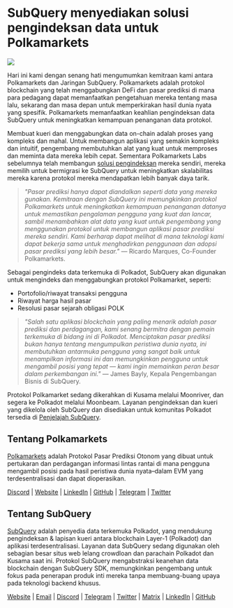# SubQuery menyediakan solusi pengindeksan data untuk Polkamarkets

![](https://miro.medium.com/max/1400/0*KRx5x-Oaz7mfHPuJ)

Hari ini kami dengan senang hati mengumumkan kemitraan kami antara Polkamarkets dan Jaringan SubQuery. Polkamarkets adalah protokol blockchain yang telah menggabungkan DeFi dan pasar prediksi di mana para pedagang dapat memanfaatkan pengetahuan mereka tentang masa lalu, sekarang dan masa depan untuk memperkirakan hasil dunia nyata yang spesifik. Polkamarkets memanfaatkan keahlian pengindeksan data SubQuery untuk meningkatkan kemampuan penanganan data protokol.

Membuat kueri dan menggabungkan data on-chain adalah proses yang kompleks dan mahal. Untuk membangun aplikasi yang semakin kompleks dan intuitif, pengembang membutuhkan alat yang kuat untuk memproses dan meminta data mereka lebih cepat. Sementara Polkamarkets Labs sebelumnya telah membangun [solusi pengindeksan](https://github.com/Polkamarkets/polkamarkets-api) mereka sendiri, mereka memilih untuk bermigrasi ke SubQuery untuk meningkatkan skalabilitas mereka karena protokol mereka mendapatkan lebih banyak daya tarik.

> _"Pasar prediksi hanya dapat diandalkan seperti data yang mereka gunakan. Kemitraan dengan SubQuery ini memungkinkan protokol Polkamarkets untuk meningkatkan kemampuan penanganan datanya untuk memastikan pengalaman pengguna yang kuat dan lancar, sambil menambahkan alat data yang kuat untuk pengembang yang menggunakan protokol untuk membangun aplikasi pasar prediksi mereka sendiri. Kami berharap dapat melihat di mana teknologi kami dapat bekerja sama untuk menghadirkan penggunaan dan adopsi pasar prediksi yang lebih besar."_ — Ricardo Marques, Co-Founder Polkamarkets.

Sebagai pengindeks data terkemuka di Polkadot, SubQuery akan digunakan untuk mengindeks dan menggabungkan protokol Polkamarket, seperti:

- Portofolio/riwayat transaksi pengguna
- Riwayat harga hasil pasar
- Resolusi pasar sejarah obligasi POLK

> _"Salah satu aplikasi blockchain yang paling menarik adalah pasar prediksi dan perdagangan, kami senang bermitra dengan pemain terkemuka di bidang ini di Polkadot. Menciptakan pasar prediksi bukan hanya tentang mengumpulkan peristiwa dunia nyata, ini membutuhkan antarmuka pengguna yang sangat baik untuk menampilkan informasi ini dan memungkinkan pengguna untuk mengambil posisi yang tepat — kami ingin memainkan peran besar dalam perkembangan ini."_ — James Bayly, Kepala Pengembangan Bisnis di SubQuery.

Protokol Polkamarket sedang dikerahkan di Kusama melalui Moonriver, dan segera ke Polkadot melalui Moonbeam. Layanan pengindeksan dan kueri yang dikelola oleh SubQuery dan disediakan untuk komunitas Polkadot tersedia di [Penjelajah SubQuery](https://explorer.subquery.network/).

## Tentang Polkamarkets

[Polkamarkets](https://www.polkamarkets.com/) adalah Protokol Pasar Prediksi Otonom yang dibuat untuk pertukaran dan perdagangan informasi lintas rantai di mana pengguna mengambil posisi pada hasil peristiwa dunia nyata–dalam EVM yang terdesentralisasi dan dapat dioperasikan.

[Discord](https://discord.gg/polkamarkets) | [Website](https://polkamarkets.com/) | [LinkedIn](https://www.linkedin.com/company/polkamarkets/) | [GitHub](https://github.com/Polkamarkets) | [Telegram](http://t.me/polkamarkets) | [Twitter](https://twitter.com/polkamarkets)

## Tentang SubQuery

[SubQuery](https://subquery.network/) adalah penyedia data terkemuka Polkadot, yang mendukung pengindeksan & lapisan kueri antara blockchain Layer-1 (Polkadot) dan aplikasi terdesentralisasi. Layanan data SubQuery sedang digunakan oleh sebagian besar situs web lelang crowdloan dan parachain Polkadot dan Kusama saat ini. Protokol SubQuery mengabstraksi keanehan data blockchain dengan SubQuery SDK, memungkinkan pengembang untuk fokus pada penerapan produk inti mereka tanpa membuang-buang upaya pada teknologi backend khusus.

[Website](https://subquery.network/) | [Email](hello@subquery.network) | [Discord](https://discord.com/invite/78zg8aBSMG) | [Telegram](https://t.me/subquerynetwork) | [Twitter](https://twitter.com/subquerynetwork) | [Matrix](https://matrix.to/#/#subquery:matrix.org) | [LinkedIn](https://www.linkedin.com/company/subquery) | [GitHub](https://github.com/subquery)
